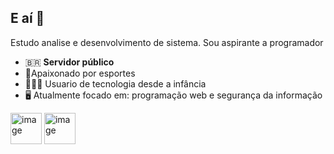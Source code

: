 ## E aí 👋
Estudo analise e desenvolvimento de sistema. Sou aspirante a programador

- 🇧🇷 **Servidor público**
- 🏅Apaixonado por esportes 
- 👨🏾‍💻 Usuario de tecnologia desde a infância 
- 🖥️ Atualmente focado em: programação web e segurança da informação
<div display="inline">
 <img width="50" height="50" alt="image" src="https://github.com/user-attachments/assets/31e3affb-3ffc-4f8c-b3fa-fa088561ca72" />
 <img width="50" height="50" alt="image" src="https://github.com/user-attachments/assets/ccdf6aa5-5268-46d4-ae52-e038ba7eb960" />
</div>
<!--
**ViniciuSena/ViniciuSena** is a ✨ _special_ ✨ repository because its `README.md` (this file) appears on your GitHub profile.

Here are some ideas to get you started:

- 🔭 I’m currently working on ...
- 🌱 I’m currently learning ...
- 👯 I’m looking to collaborate on ...
- 🤔 I’m looking for help with ...
- 💬 Ask me about ...
- 📫 How to reach me: ...
- 😄 Pronouns: ...
- ⚡ Fun fact: ...
-->
